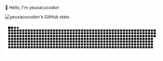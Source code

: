 :wave: Hello, I'm yeuxacucodon

![yeuxacucodon's GitHub stats](https://github-readme-stats.vercel.app/api?username=yeuxacucodon&show_icons=true&theme=radical)

<p align="center"> 
  <img src="contributions.svg" />
</p>
